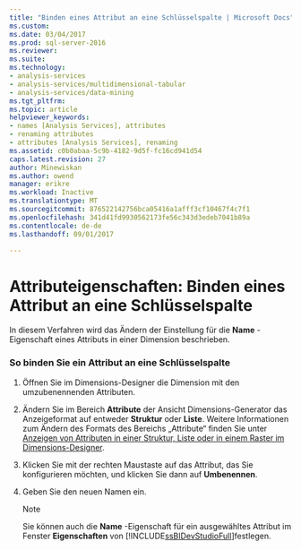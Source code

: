 ```yaml
---
title: "Binden eines Attribut an eine Schlüsselspalte | Microsoft Docs"
ms.custom: 
ms.date: 03/04/2017
ms.prod: sql-server-2016
ms.reviewer: 
ms.suite: 
ms.technology:
- analysis-services
- analysis-services/multidimensional-tabular
- analysis-services/data-mining
ms.tgt_pltfrm: 
ms.topic: article
helpviewer_keywords:
- names [Analysis Services], attributes
- renaming attributes
- attributes [Analysis Services], renaming
ms.assetid: c0b0abaa-5c9b-4182-9d5f-fc16cd941d54
caps.latest.revision: 27
author: Minewiskan
ms.author: owend
manager: erikre
ms.workload: Inactive
ms.translationtype: MT
ms.sourcegitcommit: 876522142756bca05416a1afff3cf10467f4c7f1
ms.openlocfilehash: 341d41fd9930562173fe56c343d3edeb7041b89a
ms.contentlocale: de-de
ms.lasthandoff: 09/01/2017

---
```

# <a name="attribute-properties---bind-an-attribute-to-a-key-column"></a>Attributeigenschaften: Binden eines Attribut an eine Schlüsselspalte
  In diesem Verfahren wird das Ändern der Einstellung für die **Name** -Eigenschaft eines Attributs in einer Dimension beschrieben.  
  
### <a name="to-bind-an-attribute-to-a-key-column"></a>So binden Sie ein Attribut an eine Schlüsselspalte  
  
1.  Öffnen Sie im Dimensions-Designer die Dimension mit den umzubenennenden Attributen.  
  
2.  Ändern Sie im Bereich **Attribute** der Ansicht Dimensions-Generator das Anzeigeformat auf entweder **Struktur** oder **Liste**. Weitere Informationen zum Ändern des Formats des Bereichs „Attribute“ finden Sie unter [Anzeigen von Attributen in einer Struktur, Liste oder in einem Raster im Dimensions-Designer](../../analysis-services/multidimensional-models/view-attributes-in-dimension-designer.md).  
  
3.  Klicken Sie mit der rechten Maustaste auf das Attribut, das Sie konfigurieren möchten, und klicken Sie dann auf **Umbenennen**.  
  
4.  Geben Sie den neuen Namen ein.  
  
    > [!NOTE]  
    >  Sie können auch die **Name** -Eigenschaft für ein ausgewähltes Attribut im Fenster **Eigenschaften** von [!INCLUDE[ssBIDevStudioFull](../../includes/ssbidevstudiofull-md.md)]festlegen.  
  
  

